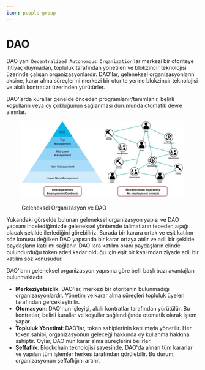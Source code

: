 ```yaml
---
icon: people-group
---
```


# DAO

DAO yani `Decentralized Autonomous Organization`'lar merkezi bir otoriteye ihtiyaç duymadan, topluluk tarafından yönetilen ve blokzincir teknolojisi üzerinde çalışan organizasyonlardır. DAO'lar, geleneksel organizasyonların aksine, karar alma süreçlerini merkezi bir otorite yerine blokzincir teknolojisi ve akıllı kontratlar üzerinden yürütürler.

DAO'larda kurallar genelde önceden programlanır/tanımlanır, belirli koşulların veya oy çokluğunun sağlanması durumunda otomatik devre alınırlar.

<figure><img src="../.gitbook/assets/dao.png" alt=""><figcaption><p>Geleneksel Organizasyon ve DAO</p></figcaption></figure>

Yukarıdaki görselde bulunan geleneksel organizasyon yapısı ve DAO yapısını incelediğimizde geleneksel yöntemde talimatların tepeden aşağı olacak şekilde ilerlediğini görebiliriz. Burada bir karara ortak ve eşit katılım söz konusu değilken DAO yapısında bir karar ortaya atılır ve adil bir şekilde paydaşların katılımı sağlanır. DAO'lara katılım oranı paydaşların elinde bulundurduğu token adeti kadar olduğu için eşit bir katılımdan ziyade adil bir katılım söz konusudur.

DAO'ların geleneksel organizasyon yapısına göre belli başlı bazı avantajları bulunmaktadır.

* **Merkeziyetsizlik**: DAO'lar, merkezi bir otoritenin bulunmadığı organizasyonlardır. Yönetim ve karar alma süreçleri topluluk üyeleri tarafından gerçekleştirilir.
* **Otomasyon**: DAO'nun işleyişi, akıllı kontratlar tarafından yürütülür. Bu kontratlar, belirli kurallar ve koşullar sağlandığında otomatik olarak işlem yapar.
* **Topluluk Yönetimi**: DAO'lar, token sahiplerinin katılımıyla yönetilir. Her token sahibi, organizasyonun geleceği hakkında oy kullanma hakkına sahiptir. Oylar, DAO'nun karar alma süreçlerini belirler.
* **Şeffaflık**: Blockchain teknolojisi sayesinde, DAO'da alınan tüm kararlar ve yapılan tüm işlemler herkes tarafından görülebilir. Bu durum, organizasyonun şeffaflığını artırır.
